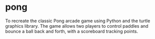 # pong
To recreate the classic Pong arcade game using Python and the turtle graphics library. The game allows two players to control paddles and bounce a ball back and forth, with a scoreboard tracking points.
